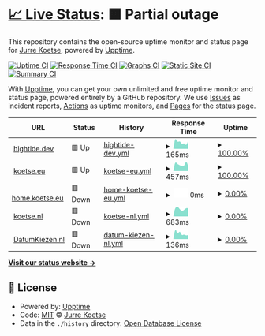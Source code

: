 # [📈 Live Status](https://status.hightide.dev): <!--live status--> **🟧 Partial outage**

This repository contains the open-source uptime monitor and status page for [Jurre Koetse](https://status.hightide.dev), powered by [Upptime](https://github.com/upptime/upptime).

[![Uptime CI](https://github.com/HighTide/status.hightide.dev/workflows/Uptime%20CI/badge.svg)](https://github.com/HighTide/status.hightide.dev/actions?query=workflow%3A%22Uptime+CI%22)
[![Response Time CI](https://github.com/HighTide/status.hightide.dev/workflows/Response%20Time%20CI/badge.svg)](https://github.com/HighTide/status.hightide.dev/actions?query=workflow%3A%22Response+Time+CI%22)
[![Graphs CI](https://github.com/HighTide/status.hightide.dev/workflows/Graphs%20CI/badge.svg)](https://github.com/HighTide/status.hightide.dev/actions?query=workflow%3A%22Graphs+CI%22)
[![Static Site CI](https://github.com/HighTide/status.hightide.dev/workflows/Static%20Site%20CI/badge.svg)](https://github.com/HighTide/status.hightide.dev/actions?query=workflow%3A%22Static+Site+CI%22)
[![Summary CI](https://github.com/HighTide/status.hightide.dev/workflows/Summary%20CI/badge.svg)](https://github.com/HighTide/status.hightide.dev/actions?query=workflow%3A%22Summary+CI%22)

With [Upptime](https://upptime.js.org), you can get your own unlimited and free uptime monitor and status page, powered entirely by a GitHub repository. We use [Issues](https://github.com/HighTide/status.hightide.dev/issues) as incident reports, [Actions](https://github.com/HighTide/status.hightide.dev/actions) as uptime monitors, and [Pages](https://status.hightide.dev) for the status page.

<!--start: status pages-->
<!-- This summary is generated by Upptime (https://github.com/upptime/upptime) -->
<!-- Do not edit this manually, your changes will be overwritten -->
<!-- prettier-ignore -->
| URL | Status | History | Response Time | Uptime |
| --- | ------ | ------- | ------------- | ------ |
| <img alt="" src="https://icons.duckduckgo.com/ip3/hightide.dev.ico" height="13"> [hightide.dev](https://hightide.dev) | 🟩 Up | [hightide-dev.yml](https://github.com/HighTide/status.hightide.dev/commits/HEAD/history/hightide-dev.yml) | <details><summary><img alt="Response time graph" src="./graphs/hightide-dev/response-time-week.png" height="20"> 165ms</summary><br><a href="https://status.hightide.dev/history/hightide-dev"><img alt="Response time 139" src="https://img.shields.io/endpoint?url=https%3A%2F%2Fraw.githubusercontent.com%2FHighTide%2Fstatus.hightide.dev%2FHEAD%2Fapi%2Fhightide-dev%2Fresponse-time.json"></a><br><a href="https://status.hightide.dev/history/hightide-dev"><img alt="24-hour response time 185" src="https://img.shields.io/endpoint?url=https%3A%2F%2Fraw.githubusercontent.com%2FHighTide%2Fstatus.hightide.dev%2FHEAD%2Fapi%2Fhightide-dev%2Fresponse-time-day.json"></a><br><a href="https://status.hightide.dev/history/hightide-dev"><img alt="7-day response time 165" src="https://img.shields.io/endpoint?url=https%3A%2F%2Fraw.githubusercontent.com%2FHighTide%2Fstatus.hightide.dev%2FHEAD%2Fapi%2Fhightide-dev%2Fresponse-time-week.json"></a><br><a href="https://status.hightide.dev/history/hightide-dev"><img alt="30-day response time 144" src="https://img.shields.io/endpoint?url=https%3A%2F%2Fraw.githubusercontent.com%2FHighTide%2Fstatus.hightide.dev%2FHEAD%2Fapi%2Fhightide-dev%2Fresponse-time-month.json"></a><br><a href="https://status.hightide.dev/history/hightide-dev"><img alt="1-year response time 149" src="https://img.shields.io/endpoint?url=https%3A%2F%2Fraw.githubusercontent.com%2FHighTide%2Fstatus.hightide.dev%2FHEAD%2Fapi%2Fhightide-dev%2Fresponse-time-year.json"></a></details> | <details><summary><a href="https://status.hightide.dev/history/hightide-dev">100.00%</a></summary><a href="https://status.hightide.dev/history/hightide-dev"><img alt="All-time uptime 98.75%" src="https://img.shields.io/endpoint?url=https%3A%2F%2Fraw.githubusercontent.com%2FHighTide%2Fstatus.hightide.dev%2FHEAD%2Fapi%2Fhightide-dev%2Fuptime.json"></a><br><a href="https://status.hightide.dev/history/hightide-dev"><img alt="24-hour uptime 100.00%" src="https://img.shields.io/endpoint?url=https%3A%2F%2Fraw.githubusercontent.com%2FHighTide%2Fstatus.hightide.dev%2FHEAD%2Fapi%2Fhightide-dev%2Fuptime-day.json"></a><br><a href="https://status.hightide.dev/history/hightide-dev"><img alt="7-day uptime 100.00%" src="https://img.shields.io/endpoint?url=https%3A%2F%2Fraw.githubusercontent.com%2FHighTide%2Fstatus.hightide.dev%2FHEAD%2Fapi%2Fhightide-dev%2Fuptime-week.json"></a><br><a href="https://status.hightide.dev/history/hightide-dev"><img alt="30-day uptime 100.00%" src="https://img.shields.io/endpoint?url=https%3A%2F%2Fraw.githubusercontent.com%2FHighTide%2Fstatus.hightide.dev%2FHEAD%2Fapi%2Fhightide-dev%2Fuptime-month.json"></a><br><a href="https://status.hightide.dev/history/hightide-dev"><img alt="1-year uptime 100.00%" src="https://img.shields.io/endpoint?url=https%3A%2F%2Fraw.githubusercontent.com%2FHighTide%2Fstatus.hightide.dev%2FHEAD%2Fapi%2Fhightide-dev%2Fuptime-year.json"></a></details>
| <img alt="" src="https://icons.duckduckgo.com/ip3/koetse.eu.ico" height="13"> [koetse.eu](https://koetse.eu) | 🟩 Up | [koetse-eu.yml](https://github.com/HighTide/status.hightide.dev/commits/HEAD/history/koetse-eu.yml) | <details><summary><img alt="Response time graph" src="./graphs/koetse-eu/response-time-week.png" height="20"> 457ms</summary><br><a href="https://status.hightide.dev/history/koetse-eu"><img alt="Response time 397" src="https://img.shields.io/endpoint?url=https%3A%2F%2Fraw.githubusercontent.com%2FHighTide%2Fstatus.hightide.dev%2FHEAD%2Fapi%2Fkoetse-eu%2Fresponse-time.json"></a><br><a href="https://status.hightide.dev/history/koetse-eu"><img alt="24-hour response time 367" src="https://img.shields.io/endpoint?url=https%3A%2F%2Fraw.githubusercontent.com%2FHighTide%2Fstatus.hightide.dev%2FHEAD%2Fapi%2Fkoetse-eu%2Fresponse-time-day.json"></a><br><a href="https://status.hightide.dev/history/koetse-eu"><img alt="7-day response time 457" src="https://img.shields.io/endpoint?url=https%3A%2F%2Fraw.githubusercontent.com%2FHighTide%2Fstatus.hightide.dev%2FHEAD%2Fapi%2Fkoetse-eu%2Fresponse-time-week.json"></a><br><a href="https://status.hightide.dev/history/koetse-eu"><img alt="30-day response time 450" src="https://img.shields.io/endpoint?url=https%3A%2F%2Fraw.githubusercontent.com%2FHighTide%2Fstatus.hightide.dev%2FHEAD%2Fapi%2Fkoetse-eu%2Fresponse-time-month.json"></a><br><a href="https://status.hightide.dev/history/koetse-eu"><img alt="1-year response time 407" src="https://img.shields.io/endpoint?url=https%3A%2F%2Fraw.githubusercontent.com%2FHighTide%2Fstatus.hightide.dev%2FHEAD%2Fapi%2Fkoetse-eu%2Fresponse-time-year.json"></a></details> | <details><summary><a href="https://status.hightide.dev/history/koetse-eu">100.00%</a></summary><a href="https://status.hightide.dev/history/koetse-eu"><img alt="All-time uptime 99.96%" src="https://img.shields.io/endpoint?url=https%3A%2F%2Fraw.githubusercontent.com%2FHighTide%2Fstatus.hightide.dev%2FHEAD%2Fapi%2Fkoetse-eu%2Fuptime.json"></a><br><a href="https://status.hightide.dev/history/koetse-eu"><img alt="24-hour uptime 100.00%" src="https://img.shields.io/endpoint?url=https%3A%2F%2Fraw.githubusercontent.com%2FHighTide%2Fstatus.hightide.dev%2FHEAD%2Fapi%2Fkoetse-eu%2Fuptime-day.json"></a><br><a href="https://status.hightide.dev/history/koetse-eu"><img alt="7-day uptime 100.00%" src="https://img.shields.io/endpoint?url=https%3A%2F%2Fraw.githubusercontent.com%2FHighTide%2Fstatus.hightide.dev%2FHEAD%2Fapi%2Fkoetse-eu%2Fuptime-week.json"></a><br><a href="https://status.hightide.dev/history/koetse-eu"><img alt="30-day uptime 100.00%" src="https://img.shields.io/endpoint?url=https%3A%2F%2Fraw.githubusercontent.com%2FHighTide%2Fstatus.hightide.dev%2FHEAD%2Fapi%2Fkoetse-eu%2Fuptime-month.json"></a><br><a href="https://status.hightide.dev/history/koetse-eu"><img alt="1-year uptime 100.00%" src="https://img.shields.io/endpoint?url=https%3A%2F%2Fraw.githubusercontent.com%2FHighTide%2Fstatus.hightide.dev%2FHEAD%2Fapi%2Fkoetse-eu%2Fuptime-year.json"></a></details>
| <img alt="" src="https://icons.duckduckgo.com/ip3/home.koetse.eu.ico" height="13"> [home.koetse.eu](https://home.koetse.eu) | 🟥 Down | [home-koetse-eu.yml](https://github.com/HighTide/status.hightide.dev/commits/HEAD/history/home-koetse-eu.yml) | <details><summary><img alt="Response time graph" src="./graphs/home-koetse-eu/response-time-week.png" height="20"> 0ms</summary><br><a href="https://status.hightide.dev/history/home-koetse-eu"><img alt="Response time 0" src="https://img.shields.io/endpoint?url=https%3A%2F%2Fraw.githubusercontent.com%2FHighTide%2Fstatus.hightide.dev%2FHEAD%2Fapi%2Fhome-koetse-eu%2Fresponse-time.json"></a><br><a href="https://status.hightide.dev/history/home-koetse-eu"><img alt="24-hour response time 0" src="https://img.shields.io/endpoint?url=https%3A%2F%2Fraw.githubusercontent.com%2FHighTide%2Fstatus.hightide.dev%2FHEAD%2Fapi%2Fhome-koetse-eu%2Fresponse-time-day.json"></a><br><a href="https://status.hightide.dev/history/home-koetse-eu"><img alt="7-day response time 0" src="https://img.shields.io/endpoint?url=https%3A%2F%2Fraw.githubusercontent.com%2FHighTide%2Fstatus.hightide.dev%2FHEAD%2Fapi%2Fhome-koetse-eu%2Fresponse-time-week.json"></a><br><a href="https://status.hightide.dev/history/home-koetse-eu"><img alt="30-day response time 0" src="https://img.shields.io/endpoint?url=https%3A%2F%2Fraw.githubusercontent.com%2FHighTide%2Fstatus.hightide.dev%2FHEAD%2Fapi%2Fhome-koetse-eu%2Fresponse-time-month.json"></a><br><a href="https://status.hightide.dev/history/home-koetse-eu"><img alt="1-year response time 0" src="https://img.shields.io/endpoint?url=https%3A%2F%2Fraw.githubusercontent.com%2FHighTide%2Fstatus.hightide.dev%2FHEAD%2Fapi%2Fhome-koetse-eu%2Fresponse-time-year.json"></a></details> | <details><summary><a href="https://status.hightide.dev/history/home-koetse-eu">0.00%</a></summary><a href="https://status.hightide.dev/history/home-koetse-eu"><img alt="All-time uptime 1.11%" src="https://img.shields.io/endpoint?url=https%3A%2F%2Fraw.githubusercontent.com%2FHighTide%2Fstatus.hightide.dev%2FHEAD%2Fapi%2Fhome-koetse-eu%2Fuptime.json"></a><br><a href="https://status.hightide.dev/history/home-koetse-eu"><img alt="24-hour uptime 0.00%" src="https://img.shields.io/endpoint?url=https%3A%2F%2Fraw.githubusercontent.com%2FHighTide%2Fstatus.hightide.dev%2FHEAD%2Fapi%2Fhome-koetse-eu%2Fuptime-day.json"></a><br><a href="https://status.hightide.dev/history/home-koetse-eu"><img alt="7-day uptime 0.00%" src="https://img.shields.io/endpoint?url=https%3A%2F%2Fraw.githubusercontent.com%2FHighTide%2Fstatus.hightide.dev%2FHEAD%2Fapi%2Fhome-koetse-eu%2Fuptime-week.json"></a><br><a href="https://status.hightide.dev/history/home-koetse-eu"><img alt="30-day uptime 0.00%" src="https://img.shields.io/endpoint?url=https%3A%2F%2Fraw.githubusercontent.com%2FHighTide%2Fstatus.hightide.dev%2FHEAD%2Fapi%2Fhome-koetse-eu%2Fuptime-month.json"></a><br><a href="https://status.hightide.dev/history/home-koetse-eu"><img alt="1-year uptime 0.00%" src="https://img.shields.io/endpoint?url=https%3A%2F%2Fraw.githubusercontent.com%2FHighTide%2Fstatus.hightide.dev%2FHEAD%2Fapi%2Fhome-koetse-eu%2Fuptime-year.json"></a></details>
| <img alt="" src="https://icons.duckduckgo.com/ip3/koetse.nl.ico" height="13"> [koetse.nl](https://koetse.nl) | 🟥 Down | [koetse-nl.yml](https://github.com/HighTide/status.hightide.dev/commits/HEAD/history/koetse-nl.yml) | <details><summary><img alt="Response time graph" src="./graphs/koetse-nl/response-time-week.png" height="20"> 683ms</summary><br><a href="https://status.hightide.dev/history/koetse-nl"><img alt="Response time 2092" src="https://img.shields.io/endpoint?url=https%3A%2F%2Fraw.githubusercontent.com%2FHighTide%2Fstatus.hightide.dev%2FHEAD%2Fapi%2Fkoetse-nl%2Fresponse-time.json"></a><br><a href="https://status.hightide.dev/history/koetse-nl"><img alt="24-hour response time 738" src="https://img.shields.io/endpoint?url=https%3A%2F%2Fraw.githubusercontent.com%2FHighTide%2Fstatus.hightide.dev%2FHEAD%2Fapi%2Fkoetse-nl%2Fresponse-time-day.json"></a><br><a href="https://status.hightide.dev/history/koetse-nl"><img alt="7-day response time 683" src="https://img.shields.io/endpoint?url=https%3A%2F%2Fraw.githubusercontent.com%2FHighTide%2Fstatus.hightide.dev%2FHEAD%2Fapi%2Fkoetse-nl%2Fresponse-time-week.json"></a><br><a href="https://status.hightide.dev/history/koetse-nl"><img alt="30-day response time 603" src="https://img.shields.io/endpoint?url=https%3A%2F%2Fraw.githubusercontent.com%2FHighTide%2Fstatus.hightide.dev%2FHEAD%2Fapi%2Fkoetse-nl%2Fresponse-time-month.json"></a><br><a href="https://status.hightide.dev/history/koetse-nl"><img alt="1-year response time 1823" src="https://img.shields.io/endpoint?url=https%3A%2F%2Fraw.githubusercontent.com%2FHighTide%2Fstatus.hightide.dev%2FHEAD%2Fapi%2Fkoetse-nl%2Fresponse-time-year.json"></a></details> | <details><summary><a href="https://status.hightide.dev/history/koetse-nl">0.00%</a></summary><a href="https://status.hightide.dev/history/koetse-nl"><img alt="All-time uptime 91.09%" src="https://img.shields.io/endpoint?url=https%3A%2F%2Fraw.githubusercontent.com%2FHighTide%2Fstatus.hightide.dev%2FHEAD%2Fapi%2Fkoetse-nl%2Fuptime.json"></a><br><a href="https://status.hightide.dev/history/koetse-nl"><img alt="24-hour uptime 0.00%" src="https://img.shields.io/endpoint?url=https%3A%2F%2Fraw.githubusercontent.com%2FHighTide%2Fstatus.hightide.dev%2FHEAD%2Fapi%2Fkoetse-nl%2Fuptime-day.json"></a><br><a href="https://status.hightide.dev/history/koetse-nl"><img alt="7-day uptime 0.00%" src="https://img.shields.io/endpoint?url=https%3A%2F%2Fraw.githubusercontent.com%2FHighTide%2Fstatus.hightide.dev%2FHEAD%2Fapi%2Fkoetse-nl%2Fuptime-week.json"></a><br><a href="https://status.hightide.dev/history/koetse-nl"><img alt="30-day uptime 0.00%" src="https://img.shields.io/endpoint?url=https%3A%2F%2Fraw.githubusercontent.com%2FHighTide%2Fstatus.hightide.dev%2FHEAD%2Fapi%2Fkoetse-nl%2Fuptime-month.json"></a><br><a href="https://status.hightide.dev/history/koetse-nl"><img alt="1-year uptime 68.64%" src="https://img.shields.io/endpoint?url=https%3A%2F%2Fraw.githubusercontent.com%2FHighTide%2Fstatus.hightide.dev%2FHEAD%2Fapi%2Fkoetse-nl%2Fuptime-year.json"></a></details>
| <img alt="" src="https://icons.duckduckgo.com/ip3/datumkiezen.nl.ico" height="13"> [DatumKiezen.nl](https://DatumKiezen.nl) | 🟥 Down | [datum-kiezen-nl.yml](https://github.com/HighTide/status.hightide.dev/commits/HEAD/history/datum-kiezen-nl.yml) | <details><summary><img alt="Response time graph" src="./graphs/datum-kiezen-nl/response-time-week.png" height="20"> 136ms</summary><br><a href="https://status.hightide.dev/history/datum-kiezen-nl"><img alt="Response time 112" src="https://img.shields.io/endpoint?url=https%3A%2F%2Fraw.githubusercontent.com%2FHighTide%2Fstatus.hightide.dev%2FHEAD%2Fapi%2Fdatum-kiezen-nl%2Fresponse-time.json"></a><br><a href="https://status.hightide.dev/history/datum-kiezen-nl"><img alt="24-hour response time 99" src="https://img.shields.io/endpoint?url=https%3A%2F%2Fraw.githubusercontent.com%2FHighTide%2Fstatus.hightide.dev%2FHEAD%2Fapi%2Fdatum-kiezen-nl%2Fresponse-time-day.json"></a><br><a href="https://status.hightide.dev/history/datum-kiezen-nl"><img alt="7-day response time 136" src="https://img.shields.io/endpoint?url=https%3A%2F%2Fraw.githubusercontent.com%2FHighTide%2Fstatus.hightide.dev%2FHEAD%2Fapi%2Fdatum-kiezen-nl%2Fresponse-time-week.json"></a><br><a href="https://status.hightide.dev/history/datum-kiezen-nl"><img alt="30-day response time 108" src="https://img.shields.io/endpoint?url=https%3A%2F%2Fraw.githubusercontent.com%2FHighTide%2Fstatus.hightide.dev%2FHEAD%2Fapi%2Fdatum-kiezen-nl%2Fresponse-time-month.json"></a><br><a href="https://status.hightide.dev/history/datum-kiezen-nl"><img alt="1-year response time 118" src="https://img.shields.io/endpoint?url=https%3A%2F%2Fraw.githubusercontent.com%2FHighTide%2Fstatus.hightide.dev%2FHEAD%2Fapi%2Fdatum-kiezen-nl%2Fresponse-time-year.json"></a></details> | <details><summary><a href="https://status.hightide.dev/history/datum-kiezen-nl">0.00%</a></summary><a href="https://status.hightide.dev/history/datum-kiezen-nl"><img alt="All-time uptime 0.00%" src="https://img.shields.io/endpoint?url=https%3A%2F%2Fraw.githubusercontent.com%2FHighTide%2Fstatus.hightide.dev%2FHEAD%2Fapi%2Fdatum-kiezen-nl%2Fuptime.json"></a><br><a href="https://status.hightide.dev/history/datum-kiezen-nl"><img alt="24-hour uptime 0.00%" src="https://img.shields.io/endpoint?url=https%3A%2F%2Fraw.githubusercontent.com%2FHighTide%2Fstatus.hightide.dev%2FHEAD%2Fapi%2Fdatum-kiezen-nl%2Fuptime-day.json"></a><br><a href="https://status.hightide.dev/history/datum-kiezen-nl"><img alt="7-day uptime 0.00%" src="https://img.shields.io/endpoint?url=https%3A%2F%2Fraw.githubusercontent.com%2FHighTide%2Fstatus.hightide.dev%2FHEAD%2Fapi%2Fdatum-kiezen-nl%2Fuptime-week.json"></a><br><a href="https://status.hightide.dev/history/datum-kiezen-nl"><img alt="30-day uptime 0.00%" src="https://img.shields.io/endpoint?url=https%3A%2F%2Fraw.githubusercontent.com%2FHighTide%2Fstatus.hightide.dev%2FHEAD%2Fapi%2Fdatum-kiezen-nl%2Fuptime-month.json"></a><br><a href="https://status.hightide.dev/history/datum-kiezen-nl"><img alt="1-year uptime 0.00%" src="https://img.shields.io/endpoint?url=https%3A%2F%2Fraw.githubusercontent.com%2FHighTide%2Fstatus.hightide.dev%2FHEAD%2Fapi%2Fdatum-kiezen-nl%2Fuptime-year.json"></a></details>

<!--end: status pages-->

[**Visit our status website →**](https://status.hightide.dev)

## 📄 License

- Powered by: [Upptime](https://github.com/upptime/upptime)
- Code: [MIT](./LICENSE) © [Jurre Koetse](https://status.hightide.dev)
- Data in the `./history` directory: [Open Database License](https://opendatacommons.org/licenses/odbl/1-0/)
